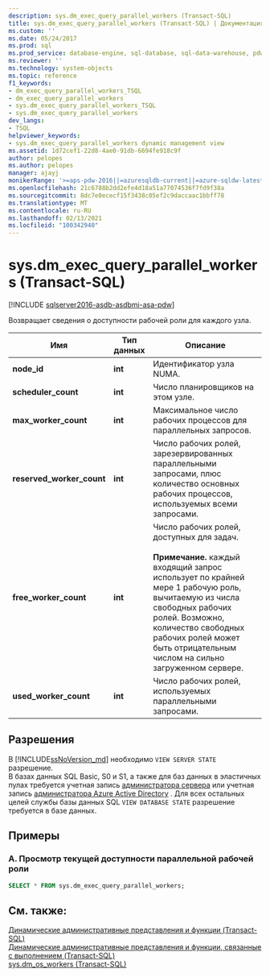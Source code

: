 ```yaml
---
description: sys.dm_exec_query_parallel_workers (Transact-SQL)
title: sys.dm_exec_query_parallel_workers (Transact-SQL) | Документация Майкрософт
ms.custom: ''
ms.date: 05/24/2017
ms.prod: sql
ms.prod_service: database-engine, sql-database, sql-data-warehouse, pdw
ms.reviewer: ''
ms.technology: system-objects
ms.topic: reference
f1_keywords:
- dm_exec_query_parallel_workers_TSQL
- dm_exec_query_parallel_workers
- sys.dm_exec_query_parallel_workers_TSQL
- sys.dm_exec_query_parallel_workers
dev_langs:
- TSQL
helpviewer_keywords:
- sys.dm_exec_query_parallel_workers dynamic management view
ms.assetid: 1d72cef1-22d8-4ae0-91db-6694fe918c9f
author: pelopes
ms.author: pelopes
manager: ajayj
monikerRange: '>=aps-pdw-2016||=azuresqldb-current||=azure-sqldw-latest||>=sql-server-2016||>=sql-server-linux-2017||=azuresqldb-mi-current'
ms.openlocfilehash: 21c6788b2dd2efe4d18a51a77074536f7fd9f38a
ms.sourcegitcommit: 8dc7e0ececf15f3438c05ef2c9daccaac1bbff78
ms.translationtype: MT
ms.contentlocale: ru-RU
ms.lasthandoff: 02/13/2021
ms.locfileid: "100342940"
---
```

# <a name="sysdm_exec_query_parallel_workers-transact-sql"></a>sys.dm_exec_query_parallel_workers (Transact-SQL)
[!INCLUDE [sqlserver2016-asdb-asdbmi-asa-pdw](../../includes/applies-to-version/sqlserver2016-asdb-asdbmi-asa-pdw.md)]

  Возвращает сведения о доступности рабочей роли для каждого узла.  
  
|Имя|Тип данных|Описание|  
|----------|---------------|-----------------|  
|**node_id**|**int**|Идентификатор узла NUMA.|  
|**scheduler_count**|**int**|Число планировщиков на этом узле.|  
|**max_worker_count**|**int**|Максимальное число рабочих процессов для параллельных запросов.|  
|**reserved_worker_count**|**int**|Число рабочих ролей, зарезервированных параллельными запросами, плюс количество основных рабочих процессов, используемых всеми запросами.| 
|**free_worker_count**|**int**|Число рабочих ролей, доступных для задач.<br /><br />**Примечание.** каждый входящий запрос использует по крайней мере 1 рабочую роль, вычитаемую из числа свободных рабочих ролей.  Возможно, количество свободных рабочих ролей может быть отрицательным числом на сильно загруженном сервере.| 
|**used_worker_count**|**int**|Число рабочих ролей, используемых параллельными запросами.|  
  
## <a name="permissions"></a>Разрешения  

В [!INCLUDE[ssNoVersion_md](../../includes/ssnoversion-md.md)] необходимо `VIEW SERVER STATE` разрешение.   
В базах данных SQL Basic, S0 и S1, а также для баз данных в эластичных пулах требуется учетная запись [администратора сервера](https://docs.microsoft.com/azure/azure-sql/database/logins-create-manage#existing-logins-and-user-accounts-after-creating-a-new-database) или учетная запись [администратора Azure Active Directory](https://docs.microsoft.com/azure/azure-sql/database/authentication-aad-overview#administrator-structure) . Для всех остальных целей службы базы данных SQL `VIEW DATABASE STATE` разрешение требуется в базе данных.   
 
## <a name="examples"></a>Примеры  
  
### <a name="a-viewing-current-parallel-worker-availability"></a>A. Просмотр текущей доступности параллельной рабочей роли  

```sql 
SELECT * FROM sys.dm_exec_query_parallel_workers;  
```  
  
## <a name="see-also"></a>См. также:  
 [Динамические административные представления и функции (Transact-SQL)](~/relational-databases/system-dynamic-management-views/system-dynamic-management-views.md)   
 [Динамические административные представления и функции, связанные с выполнением &#40;Transact-SQL&#41;](../../relational-databases/system-dynamic-management-views/execution-related-dynamic-management-views-and-functions-transact-sql.md)   
 [sys.dm_os_workers &#40;Transact-SQL&#41;](../../relational-databases/system-dynamic-management-views/sys-dm-os-workers-transact-sql.md)
